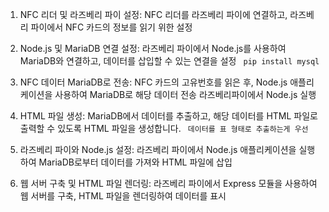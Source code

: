 1. NFC 리더 및 라즈베리 파이 설정: NFC 리더를 라즈베리 파이에 연결하고, 라즈베리 파이에서 NFC 카드의 정보를 읽기 위한 설정

2. Node.js 및 MariaDB 연결 설정: 라즈베리 파이에서 Node.js를 사용하여 MariaDB와 연결하고, 데이터를 삽입할 수 있는 연결을 설정 ``` pip install mysql```

3. NFC 데이터 MariaDB로 전송: NFC 카드의 고유번호를 읽은 후, Node.js 애플리케이션을 사용하여 MariaDB로 해당 데이터 전송 라즈베리파이에서 Node.js 실행

4. HTML 파일 생성: MariaDB에서 데이터를 추출하고, 해당 데이터를 HTML 파일로 출력할 수 있도록 HTML 파일을 생성합니다. 
``` 데이터를 표 형태로 추출하는게 우선```

5. 라즈베리 파이와 Node.js 설정: 라즈베리 파이에서 Node.js 애플리케이션을 실행하여 MariaDB로부터 데이터를 가져와 HTML 파일에 삽입

6. 웹 서버 구축 및 HTML 파일 렌더링: 라즈베리 파이에서 Express 모듈을 사용하여 웹 서버를 구축, HTML 파일을 렌더링하여 데이터를 표시